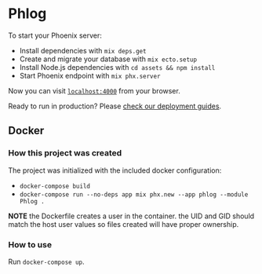 # Phlog

To start your Phoenix server:

  * Install dependencies with `mix deps.get`
  * Create and migrate your database with `mix ecto.setup`
  * Install Node.js dependencies with `cd assets && npm install`
  * Start Phoenix endpoint with `mix phx.server`

Now you can visit [`localhost:4000`](http://localhost:4000) from your browser.

Ready to run in production? Please [check our deployment guides](https://hexdocs.pm/phoenix/deployment.html).

## Docker

### How this project was created

The project was initialized with the included docker configuration:
* `docker-compose build`
* `docker-compose run --no-deps app mix phx.new --app phlog --module Phlog .`

**NOTE** the Dockerfile creates a user in the container. the UID and GID should
match the host user values so files created will have proper ownership.

### How to use

Run `docker-compose up`.
